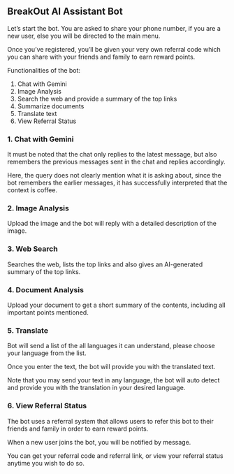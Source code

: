 ## BreakOut AI Assistant Bot

Let’s start the bot.
You are asked to share your phone number, if you are a new user, else you will be directed to the main menu.
 
Once you’ve registered, you’ll be given your very own referral code which you can share with your friends and family to earn reward points.

Functionalities of the bot:
1. Chat with Gemini 
2. Image Analysis
3. Search the web and provide a summary of the top links
4. Summarize documents 
5. Translate text
6. View Referral Status


### 1.	Chat with Gemini

It must be noted that the chat only replies to the latest message, but also remembers the previous messages sent in the chat and replies accordingly.
 
Here, the query does not clearly mention what it is asking about, since the bot remembers the earlier messages, it has successfully interpreted that the context is coffee.

### 2.	Image Analysis

Upload the image and the bot will reply with a detailed description of the image.

### 3.	Web Search

Searches the web, lists the top links and also gives an AI-generated summary of the top links.

### 4.	Document Analysis

Upload your document to get a short summary of the contents, including all important points mentioned.

### 5.	Translate

Bot will send a list of the all languages it can understand, please choose your language from the list.

Once you enter the text, the bot will provide you with the translated text.

Note that you may send your text in any language, the bot will auto detect and provide you with the translation in your desired language.

### 6.	View Referral Status
The bot uses a referral system that allows users to refer this bot to their friends and family in order to earn reward points.

When a new user joins the bot, you will be notified by message.

 


You can get your referral code and referral link, or view your referral status anytime you wish to do so.


